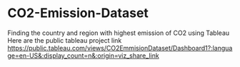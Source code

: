 # CO2-Emission-Dataset
Finding the country  and region with highest emission of CO2 using Tableau
Here are the public tableau project link 
https://public.tableau.com/views/CO2EmmisionDataset/Dashboard1?:language=en-US&:display_count=n&:origin=viz_share_link
